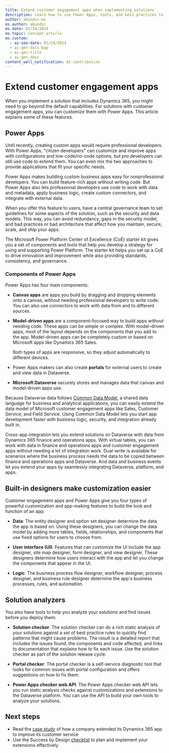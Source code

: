 ```yaml
---
title: Extend customer engagement apps when implementing solutions
description: Learn how to use Power Apps, tools, and best practices to make customer engagement apps in Dynamics 365 work better for your needs.
author: abunduc-ms
ms.author: abunduc
ms.date: 01/24/2024
ms.topic: concept-article
ms.custom:
  - ai-seo-date: 01/24/2024
  - ai-gen-docs-bap
  - ai-gen-title
  - ai-gen-desc
content_well_notification: AI-contribution
---
```


# Extend customer engagement apps

When you implement a solution that includes Dynamics 365, you might need to go beyond the default capabilities. For solutions with customer engagement apps, you can customize them with Power Apps. This article explains some of these features.

## Power Apps

Until recently, creating custom apps would require professional developers. With Power Apps, "citizen developers" can customize and improve apps with configurations and low-code/no-code options, but pro developers can still use code to extend them. You can even mix the two approaches to provide applications that fit your specific needs.

Power Apps makes building custom business apps easy for nonprofessional developers. You can build feature-rich apps without writing code. But Power Apps also lets professional developers use code to work with data and metadata, apply business logic, create custom connectors, and integrate with external data.

When you offer this feature to users, have a central governance team to set guidelines for some aspects of the solution, such as the security and data models. This way, you can avoid redundancy, gaps in the security model, and bad practices or bad architecture that affect how you maintain, secure, scale, and ship your apps.

The Microsoft Power Platform Center of Excellence (CoE) starter kit gives you a set of components and tools that help you develop a strategy for using and supporting Power Platform. The starter kit helps you set up a CoE to drive innovation and improvement while also providing standards, consistency, and governance.

### Components of Power Apps

Power Apps has four main components:

- **Canvas apps** are apps you build by dragging and dropping elements onto a canvas, without needing professional developers to write code. You can also use connectors to work with data from and to different sources.

- **Model-driven apps** are a component-focused way to build apps without needing code. These apps can be simple or complex. With model-driven apps, most of the layout depends on the components that you add to the app. Model-driven apps can be completely custom or based on Microsoft apps like Dynamics 365 Sales.
  
  Both types of apps are responsive, so they adjust automatically to different devices.

- Power Apps makers can also create **portals** for external users to create and view data in Dataverse.

- **Microsoft Dataverse** securely stores and manages data that canvas and model-driven apps use.

Because Dataverse data follows [Common Data Model](/common-data-model/), a shared data language for business and analytical applications, you can easily extend the data model of Microsoft customer engagement apps like Sales, Customer Service, and Field Service. Using Common Data Model lets you start app development faster with business logic, security, and integration already built in.

Cross-app integration lets you extend solutions on Dataverse with data from Dynamics 365 finance and operations apps. With virtual tables, you can work with data in finance and operations apps and customer engagement apps without needing a lot of integration work. Dual-write is available for scenarios where the business process needs the data to be copied between finance and operations apps and Dataverse. And data and business events let you extend your apps by seamlessly integrating Dataverse, platform, and apps.

## Built-in designers make customization easier

Customer engagement apps and Power Apps give you four types of powerful customization and app-making features to build the look and function of an app:

- **Data**: The entity designer and option set designer determine the data the app is based on. Using these designers, you can change the data model by adding more tables, fields, relationships, and components that use fixed options for users to choose from.

- **User interface (UI)**: Features that can customize the UI include the app designer, site map designer, form designer, and view designer. These designers determine how users interact with the app and let you change the components that appear in the UI.

- **Logic**: The business process flow designer, workflow designer, process designer, and business rule designer determine the app's business processes, rules, and automation.

## Solution analyzers

You also have tools to help you analyze your solutions and find issues before you deploy them:

- **Solution checker**: The solution checker can do a rich static analysis of your solutions against a set of best practice rules to quickly find patterns that might cause problems. The result is a detailed report that includes the issues found, the components and code affected, and links to documentation that explains how to fix each issue. Use the solution checker as part of the solution release cycle.

- **Portal checker**: The portal checker is a self-service diagnostic tool that looks for common issues with portal configuration and offers suggestions on how to fix them.

- **Power Apps checker web API**: The Power Apps checker web API lets you run static analysis checks against customizations and extensions to the Dataverse platform. You can use the API to build your own tools to analyze your solutions.

## Next steps

- Read the [case study](extend-your-solution-case-study.md) of how a company extended its Dynamics 365 app to improve its customer service
- Use the Success by Design [checklist](extend-your-solution-checklist.md) to plan and implement your extensions effectively
